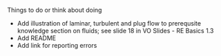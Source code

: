 Things to do or think about doing

* Add illustration of laminar, turbulent and plug flow to prerequsite knowledge section on fluids; see slide 18 in VO Slides - RE Basics 1.3
* Add README
* Add link for reporting errors